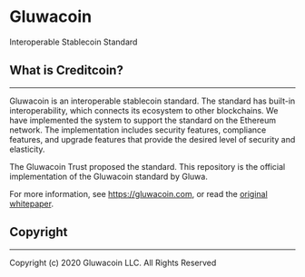 # Gluwacoin

Interoperable Stablecoin Standard

## What is Creditcoin?
---------------------

Gluwacoin is an interoperable stablecoin standard. The standard has built-in interoperability, which connects its ecosystem to other blockchains. We have implemented the system to support the standard on the Ethereum network. The implementation includes security features, compliance features, and upgrade features that provide the desired level of security and elasticity.

The Gluwacoin Trust proposed the standard. This repository is the official implementation of the Gluwacoin standard by Gluwa.

For more information, see https://gluwacoin.com, or read the [original whitepaper](https://gluwacoin.com/white-paper).

## Copyright
------------

Copyright (c) 2020 Gluwacoin LLC. All Rights Reserved
